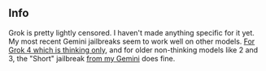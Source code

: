 ## Info
Grok is pretty lightly censored. I haven't made anything specific for it yet. My most recent Gemini jailbreaks seem to work well on other models.
[For Grok 4 which is thinking only](https://github.com/horselock/Jailbreaks/blob/main/Gemini/2.5/Pyrite%203%20Beta%20(Flash%20on%20web%20or%20app)), and for older non-thinking models like 2 and 3, the "Short" jailbreak [from my Gemini](https://github.com/horselock/Jailbreaks/tree/main/Gemini/2.5) does fine.
